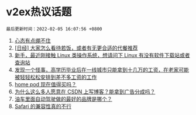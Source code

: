 # v2ex热议话题

`最后更新时间：2022-02-05 16:07:56 +0800`

1. [心态有点绷不住](https://www.v2ex.com/t/831937)
1. [[日经] 大家怎么看待若饭，或者有无更合适的代餐推荐](https://www.v2ex.com/t/831880)
1. [新手，最近刚接触 Linux 类操作系统，想请问下 Linux 有没有软件下载站或者查询站](https://www.v2ex.com/t/831905)
1. [发现一个怪事，高学历毕业后在一线城市只能拿到十几万的工资，在老家可能被轻轻松松安排到差不多工资的工作](https://www.v2ex.com/t/831916)
1. [home pod 现在值得买吗？](https://www.v2ex.com/t/831891)
1. [为什么这么多人愿意在 CSDN 上写博客？能拿到广告分成吗？](https://www.v2ex.com/t/831922)
1. [油车里面自动驾驶做的最好的品牌是哪个？](https://www.v2ex.com/t/831919)
1. [Safari 的兼容性真的不行](https://www.v2ex.com/t/831878)


